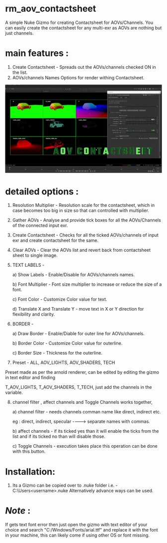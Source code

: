 # rm_aov_contactsheet
A simple Nuke Gizmo for creating Contactsheet for AOVs/Channels. You can easily create the contactsheet for any multi-exr as AOVs are nothing but just channels.

# main features :
1) Create Contactsheet - Spreads out the AOVs/channels checked ON in the list.
2) AOVs/channels Names Options for render withing Contactsheet.

![image description](resources/thumbnail.jpg)

# detailed options :

1) Resolution Multiplier - Resolution scale for the contactsheet, which in case becomes too big in size so that can controlled with multiplier.

2) Gather AOVs - Analyse and provide tick boxes for all the AOVs/Channels of the connected input exr.

3) Create Contactsheet - Checks for all the ticked AOVs/channels of input exr and create contactsheet for the same.

4) Clear AOVs - Clear the AOVs list and revert back from contactsheet sheet to single image.

5) TEXT LABELS -

    a) Show Labels - Enable/Disable for AOVs/channels names.

    b) Font Multiplier - Font size multiplier to increase or reduce the size of a font.

    c) Font Color - Customize Color value for text.

    d) Translate X and Translate Y - move text in X or Y direction for flexibility and clarity.

6) BORDER -

    a) Draw Border - Enable/Diable for outer line for AOVs/channels.

    b) Border Color - Customize Color value for outerline.

    c) Border Size - Thickness for the outerline.

7) Preset - ALL, AOV_LIGHTS, AOV_SHADERS, TECH

Preset made as per the arnold renderer, can be edited by editing the gizmo in text editor and finding

T_AOV_LIGHTS, T_AOV_SHADERS, T_TECH, just add the channels in the variable.

8) channel filter , affect channels and Toggle Channels works together,

    a) channel filter - needs channels comman name like direct, indirect etc.

    eg : direct, indirect, specular ----> separate names with commas.

    b) affect channels - if its ticked yes than it will enable the ticks from the list and if its ticked no than will disable those.

    c) Toggle Channels - execution takes place this operation can be done with this button.

# Installation:
1. Its a Gizmo can be copied over to .nuke folder i.e. - C:\Users\<username>\.nuke
   Alternatively advance ways can be used.

# *Note* : 
If gets text font error then just open the gizmo with text editor of your choice and search "C:/Windows/Fonts/arial.ttf" and replace it with the font in your machine, this can likely come if using other OS or font missing.

